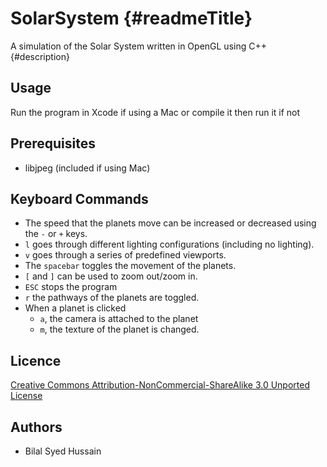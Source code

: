 SolarSystem {#readmeTitle}
===========
A simulation of the Solar System written in OpenGL using C++
{#description}

Usage
-----
Run the program in Xcode if using a Mac or compile it then run it if not 

Prerequisites
-------------
* libjpeg (included if using Mac)


Keyboard Commands
-------
* The speed that the planets move can be increased or decreased using the `-` or `+` keys. 
* `l` goes through different lighting configurations (including no lighting). 
* `v` goes through a series of predefined viewports. 
* The `spacebar` toggles the movement of the planets.
* `[` and `]` can be used to zoom out/zoom in.
* `ESC` stops the program
* `r` the pathways of the planets are toggled.
* When a planet is clicked
	* `a`, the camera is attached to the planet 
	* `m`, the texture of the planet is changed. 

Licence
-------
[Creative Commons Attribution-NonCommercial-ShareAlike 3.0 Unported License](http://creativecommons.org/licenses/by-nc-sa/3.0/ "Full details")

Authors
-------
* Bilal Syed Hussain